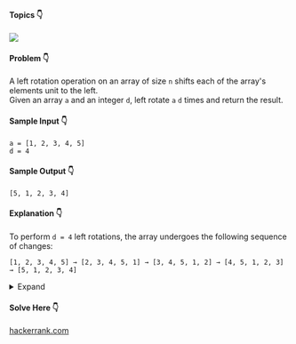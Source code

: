 #### Topics :point_down:
![](https://img.shields.io/badge/-array-wheat) 

#### Problem :point_down:
A left rotation operation on an array of size `n` shifts each of the array's elements unit to the left.  
Given an array `a` and an integer `d`, left rotate `a` `d` times and return the result. 
#### Sample Input :point_down:
```
a = [1, 2, 3, 4, 5]
d = 4
```
#### Sample Output :point_down:
```
[5, 1, 2, 3, 4]
```
#### Explanation :point_down:
To perform `d = 4` left rotations, the array undergoes the following sequence of changes:
```
[1, 2, 3, 4, 5] → [2, 3, 4, 5, 1] → [3, 4, 5, 1, 2] → [4, 5, 1, 2, 3] → [5, 1, 2, 3, 4]
```
<details>
<summary>Expand</summary>

#### Python :point_down:
```py
def solve(d, a):
    while d:
        for i in range(1, len(a)):
            a[i], a[i-1] = a[i-1], a[i]
            
        d -= 1
            
    return a
```
#### Time Complexity :point_down:
```
O(n)
```
#### Space Complexity :point_down:
```
O(1)
```
#### Python :point_down:
```py
def solve(d, a):
    n = len(a)
    b = [0 for i in range(n)]   
    k = n - d

    for i in range(k):
        b[i] = a[d+i]  
    for i in range(k, n):
        b[i] = a[i-k]

    return b
```
#### Time Complexity :point_down:
```
O(n)
```
#### Space Complexity :point_down:
```
O(n)
```
#### Python :point_down:
```py
def solve(d, a):
    return a[d:] + a[:d]
```
</details>

#### Solve Here :point_down:
[hackerrank.com](https://www.hackerrank.com/challenges/array-left-rotation/problem)
